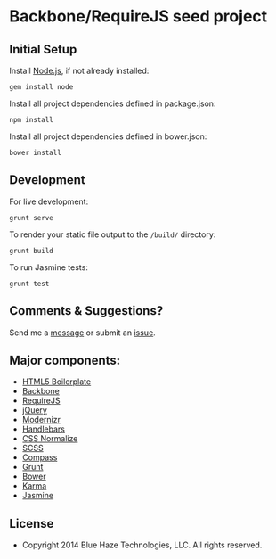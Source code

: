 # Backbone/RequireJS seed project

## Initial Setup

Install [Node.js](http://nodejs.org/), if not already installed:

```
gem install node
```

Install all project dependencies defined in package.json:

```
npm install
```

Install all project dependencies defined in bower.json:

```
bower install
```

## Development

For live development:

```
grunt serve
```

To render your static file output to the ```/build/``` directory:

```
grunt build
```

To run Jasmine tests:

```
grunt test
```


## Comments & Suggestions?

Send me a [message](https://bitbucket.org/bluehazetech) or submit an [issue](https://bitbucket.org/bluehazetech/backbone-requirejs-seed/issues).


## Major components:

* [HTML5 Boilerplate](https://github.com/h5bp/html5-boilerplate)
* [Backbone]()
* [RequireJS]()
* [jQuery]()
* [Modernizr]()
* [Handlebars]()
* [CSS Normalize]()
* [SCSS]()
* [Compass](http://compass-style.org/)
* [Grunt]()
* [Bower]()
* [Karma]()
* [Jasmine](https://github.com/pivotal/jasmine)

## License

* Copyright 2014 Blue Haze Technologies, LLC. All rights reserved.
